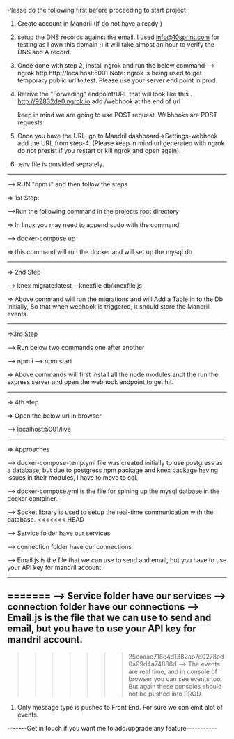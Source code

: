 Please do the following first before proceeding to start project

1. Create account in Mandril (If do not have already )

2. setup the DNS records against the email. I used info@10sprint.com for testing as I own this domain ;) it will take almost an hour to verify the DNS and A record.

3. Once done with step 2, install ngrok and run the below command
   --> ngrok http http://localhost:5001
   Note:
   ngrok is being used to get temporary public url to test. Please use your server end point in prod.

4. Retrive the "Forwading" endpoint/URL that will look like this . http://92832de0.ngrok.io
   add /webhook at the end of url

   keep in mind we are going to use POST request. Webhooks are POST requests

5. Once you have the URL, go to Mandril dashboard->Settings-webhook add the URL from step-4.
   (Please keep in mind url generated with ngrok do not presist if you restart or kill ngrok and open again).

6. .env file is porvided seprately.

---

--> RUN "npm i" and then follow the steps

=> 1st Step:

-->Run the following command in the projects root directory

=> In linux you may need to append sudo with the command

--> docker-compose up

=> this command will run the docker and will set up the mysql db

---

=> 2nd Step

--> knex migrate:latest --knexfile db/knexfile.js

=> Above command will run the migrations and will Add a Table in to the Db initially, So that when webhook is triggered, it should store the Mandrill events.

---

=>3rd Step

--> Run below two commands one after another

--> npm i
--> npm start

=> Above commands will first install all the node modules andt the run the express server and open the webhook endpoint to get hit.

---

=> 4th step

=> Open the below url in browser

--> localhost:5001/live

---

=> Approaches

--> docker-compose-temp.yml file was created initially to use postgress as a database, but due to postgress npm package and knex package having issues in their modules, I have to move to sql.

--> docker-compose.yml is the file for spining up the mysql datbase in the docker container.

--> Socket library is used to setup the real-time communication with the database.
<<<<<<< HEAD

--> Service folder have our services

--> connection folder have our connections

--> Email.js is the file that we can use to send and email, but you have to use your API key for mandril account.

---

=======
--> Service folder have our services
--> connection folder have our connections
--> Email.js is the file that we can use to send and email, but you have to use your API key for mandril account.
--
>>>>>>> 25eaaae718c4d1382ab7d0278ed0a99d4a74886d
--> The events are real time, and in console of browser you can see events too. But again these consoles should not
be pushed into PROD.

1.  Only message type is pushed to Front End. For sure we can emit alot of events.

-------Get in touch if you want me to add/upgrade any feature-----------
